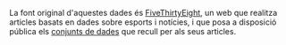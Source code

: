 La font original d'aquestes dades és [FiveThirtyEight](https://fivethirtyeight.com/), un web que realitza articles basats en dades sobre esports i notícies, i que posa a disposició pública els [conjunts de dades](https://github.com/fivethirtyeight/data) que recull per als seus articles.
